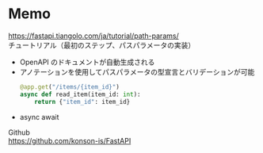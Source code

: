 # Memo

https://fastapi.tiangolo.com/ja/tutorial/path-params/<br>
チュートリアル（最初のステップ、パスパラメータの実装）<br>

- OpenAPI のドキュメントが自動生成される
- アノテーションを使用してパスパラメータの型宣言とバリデーションが可能
  ```python
  @app.get("/items/{item_id}")
  async def read_item(item_id: int):
      return {"item_id": item_id}
  ```
- async await

Github<br>
https://github.com/konson-is/FastAPI

